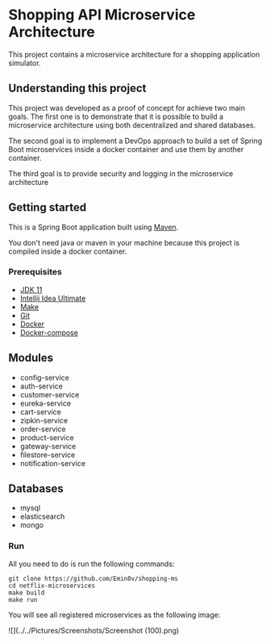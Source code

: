 # Shopping API Microservice Architecture

This project contains a microservice architecture for a shopping application simulator.

## Understanding this project

This project was developed as a proof of concept for achieve two main goals. The first one is to demonstrate that it is possible to build a microservice architecture using both decentralized and shared databases.

The second goal is to implement a DevOps approach to build a set of Spring Boot microservices inside a docker container and use them by another container.

The third goal is to provide security and logging in the microservice architecture

## Getting started
This is a Spring Boot application built using <a href="https://spring.io/guides/gs/maven/">Maven</a>.

You don't need java or maven in your machine because this project is compiled inside a docker container.

### Prerequisites

* <a href="https://www.oracle.com/java/technologies/downloads/">JDK 11</a>
* <a href="https://www.jetbrains.com/idea/">Intellij Idea Ultimate</a>
* <a href="https://www.gnu.org/software/make/">Make</a>
* <a href="https://git-scm.com/">Git</a>
* <a href="https://www.docker.com/">Docker</a>
* <a href="https://docs.docker.com/compose/gettingstarted/">Docker-compose</a>

## Modules

* config-service
* auth-service
* customer-service
* eureka-service
* cart-service
* zipkin-service
* order-service
* product-service
* gateway-service
* filestore-service
* notification-service

## Databases

* mysql
* elasticsearch
* mongo

### Run

All you need to do is run the following commands:

	git clone https://github.com/Emin0v/shopping-ms
	cd netflix-microservices
	make build
	make run

You will see all registered microservices as the following image:

![](../../Pictures/Screenshots/Screenshot (100).png)
